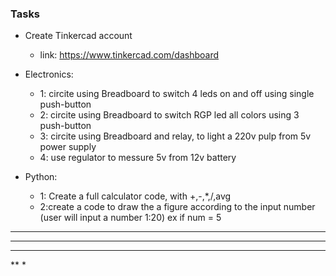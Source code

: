 ### Tasks
- Create Tinkercad account
  - link: https://www.tinkercad.com/dashboard
- Electronics:
  - 1: circite using Breadboard to switch 4 leds on and off using single push-button
  - 2: circite using Breadboard to switch RGP led all colors using 3 push-button
  - 3: circite using Breadboard and relay, to light a 220v pulp from 5v power supply
  - 4: use regulator to messure 5v from 12v battery

- Python:
  - 1: Create a full calculator code, with +,-,*,/,avg
  - 2:create a code to draw the a figure according to the input number
  (user will input a number 1:20)
  ex if num = 5
*****
****
***
**
*